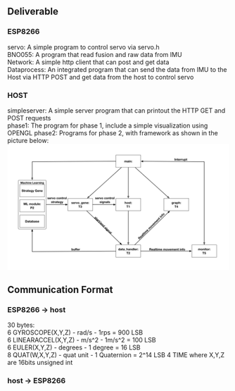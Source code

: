 ## Deliverable
### ESP8266
servo: A simple program to control servo via servo.h  
BNO055: A program that read fusion and raw data from IMU  
Network: A simple http client that can post and get data  
Dataprocess: An integrated program that can send the data from IMU to the Host via HTTP POST and get data from the host to control servo  
### HOST
simpleserver: A simple server program that can printout the HTTP GET and POST requests  
phase1: The program for phase 1, include a simple visualization using OPENGL 
phase2: Programs for phase 2, with framework as shown in the picture below:
![framework](https://github.com/Q1an/Project-Tau/raw/master/source/host.png)

## Communication Format
### ESP8266 → host
30 bytes:  
6	GYROSCOPE(X,Y,Z)     - rad/s     - 1rps = 900 LSB  
6	LINEARACCEL(X,Y,Z)   - m/s^2 	 - 1m/s^2 = 100 LSB  
6	EULER(X,Y,Z)         - degrees   - 1 degree = 16 LSB  
8	QUAT(W,X,Y,Z)			 - quat unit  - 1 Quaternion = 2^14 LSB
4	TIME
where X,Y,Z are 16bits unsigned int  
### host -> ESP8266
